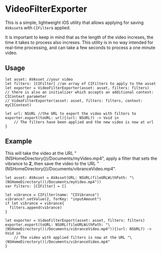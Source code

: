 # VideoFilterExporter

This is a simple, lightweight iOS utility that allows applying for saving `AVAsset`s with `CIFilter`s applied.

It is important to keep in mind that as the length of the video increses, the time it takes to process also increses. This utility is in no way intended for real-time processing, and can take a few seconds to process a one minute video.

## Usage

    let asset: AVAsset //your video
    let filters: [CIFilter] //an array of CIFilters to apply to the asset
    let exporter = VideoFilterExporter(asset: asset, filters: filters)
    // there is also an initializer which accepts an additional context: CIContext parameter
    // VideoFilterExporter(asset: asset, filters: filters, context: myCIContext)
    
    let url: NSURL //the URL to export the video with filters to
    exporter.export(toURL: url){(url: NSURL?) -> Void in
        // The filters have been applied and the new video is now at url
    }
    
## Example

This will take the video at the URL "\(NSHomeDirectory())/Documents/myVideo.mp4", apply a filter that sets the vibrance to **2**, then save the video to the URL "\(NSHomeDirectory())/Documents/vibranceVideo.mp4".

    let asset: AVAsset = AVAsset(URL: NSURL(fileURLWithPath: "\(NSHomeDirectory())/Documents/myVideo.mp4"))
    var filters: [CIFilter] = []
            
    let vibrance = CIFilter(name: "CIVibrance")
    vibrance?.setValue(2, forKey: "inputAmount")
    if let vibrance = vibrance{
      filters.append(vibrance)
    }
            
    let exporter = VideoFilterExport(asset: asset, filters: filters)
    exporter.export(toURL: NSURL(fileURLWithPath: "\(NSHomeDirectory())/Documents/vibranceVideo.mp4")){(url: NSURL?) -> Void in
        // The video with applied filters is now at the URL "\(NSHomeDirectory())/Documents/vibranceVideo.mp4"
    }
    
